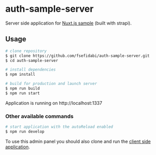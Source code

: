 # auth-sample-server

Server side application for [Nuxt.js sample](https://github.com/fsefidabi/auth-sample-client.git) (built with strapi).

## Usage

```bash
# clone repository
$ git clone https://github.com/fsefidabi/auth-sample-server.git
$ cd auth-sample-server

# install dependencies
$ npm install

# build for production and launch server
$ npm run build
$ npm run start

```

Application is running on http://localhost:1337

### Other available commands

```bash
# start application with the autoReload enabled
$ npm run develop
```

To use this admin panel you should also clone and run the [client side application](https://github.com/fsefidabi/auth-sample-client.git).

